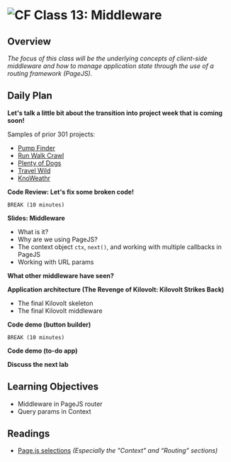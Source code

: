 ![CF](https://i.imgur.com/7v5ASc8.png)  Class 13: Middleware
=======
## Overview

*The focus of this class will be the underlying concepts of client-side middleware and how to manage application state through the use of a routing framework (PageJS).*

## Daily Plan

**Let's talk a little bit about the transition into project week that is coming soon!**

Samples of prior 301 projects:

- [Pump Finder](https://pumpfinder.herokuapp.com/)
- [Run Walk Crawl](http://runwalkcrawl.site/)
- [Plenty of Dogs](http://plenty-of-dogs.site/)
- [Travel Wild](https://team-wildlife.github.io/wildlife-client/)
- [KnoWeathr](https://knoweathr.github.io/knoweathr-client/)

**Code Review: Let's fix some broken code!**

`BREAK (10 minutes)`

**Slides: Middleware**

- What is it?
- Why are we using PageJS?
- The context object `ctx`, `next()`, and working with multiple callbacks in PageJS
- Working with URL params

**What other middleware have seen?**

**Application architecture (The Revenge of Kilovolt: Kilovolt Strikes Back)**

- The final Kilovolt skeleton
- The final Kilovolt middleware

**Code demo (button builder)**

`BREAK (10 minutes)`

**Code demo (to-do app)**

**Discuss the next lab**

## Learning Objectives

* Middleware in PageJS router
* Query params in Context

## Readings

* [Page.js selections](https://github.com/visionmedia/page.js#context) *(Especially the "Context" and “Routing” sections)*
